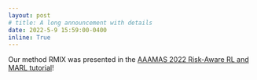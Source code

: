 ```yaml
---
layout: post
# title: A long announcement with details
date: 2022-5-9 15:59:00-0400
inline: True
---
```


Our method RMIX was presented in the [AAAMAS 2022 Risk-Aware RL and MARL tutorial](https://liubo-cs.github.io/files/aamas-tutorial-riskrl.html)!
